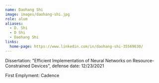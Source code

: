 ```yaml
---
name: Daohang Shi
image: images/daohang-shi.jpg
role: alum
aliases:
  - D. Shi
  - D Shi
  - Daohang Shi
links:
  home-page: https://www.linkedin.com/in/daohang-shi-35569630/
---
```

Dissertation: "Efficient Implementation of Neural Networks on Resource-Constrained Devices", defense date: 12/23/2021

First Emplyment: Cadence
